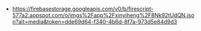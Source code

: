 - https://firebasestorage.googleapis.com/v0/b/firescript-577a2.appspot.com/o/imgs%2Fapp%2Fxinyiheng%2F8Nk92tUdQN.json?alt=media&token=dde69d64-f340-4b6d-8f7a-973d5e84d9d3
